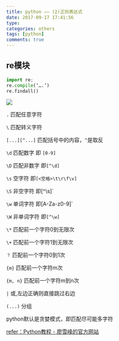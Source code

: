 ```yaml
---
title: python —— (2)正则表达式
date: 2017-09-17 17:41:56
type:
categories: others
tags: [python]
comments: true
---
```


## re模块

```python
import re;
re.compile(‘….’)
re.findall()
```



<!--more-->

![](http://owhak23d7.bkt.clouddn.com/17-9-18/77961791.jpg)

`.`   匹配任意字符

`\`     匹配转义字符

`[...][^...]`    匹配括号中的内容，`^`是取反

`\d`    匹配数字     即 `[0-9]`

`\D`    匹配非数字     即`[^\d]`

`\s`     空字符        即`[<空格>\t\r\f\v]`

`\S`    非空字符      即[^\s]`

`\w`     单词字符      即[A-Za-z0-9]`

`\W`    非单词字符     即`[^\w]`

`\*`   匹配前一个字符0到无限次

`\+`   匹配前一个字符1到无限次

`？`   匹配前一个字符0到1次

`{m}`    匹配前一个字符m次

`{m, n}`  匹配前一个字符m到n次

`|`   或,左边正确则直接跳过右边

`(...)`      分组

python默认是贪婪模式，即匹配尽可能多字符





<u>refer：[Python教程 - 廖雪峰的官方网站](http://www.liaoxuefeng.com/wiki/0014316089557264a6b348958f449949df42a6d3a2e542c000)</u>